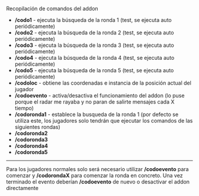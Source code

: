 Recopilación de comandos del addon
- **/codo1** - ejecuta la búsqueda de la ronda 1 (test, se ejecuta auto periódicamente)
- **/codo2** - ejecuta la búsqueda de la ronda 2 (test, se ejecuta auto periódicamente)
- **/codo3** - ejecuta la búsqueda de la ronda 3 (test, se ejecuta auto periódicamente)
- **/codo4** - ejecuta la búsqueda de la ronda 4 (test, se ejecuta auto periódicamente)
- **/codo5** - ejecuta la búsqueda de la ronda 5 (test, se ejecuta auto periódicamente)
- **/codoloc** - obtiene las coordenadas e instancia de la posición actual del jugador
- **/codoevento** - activa/desactiva el funcionamiento del addon (lo puse porque el radar me rayaba y no paran de salirte mensajes cada X tiempo)
- **/codoronda1** - establece la busqueda de la ronda 1 (por defecto se utiliza este, los jugadores solo tendrán que ejecutar los comandos de las siguientes rondas)
- **/codoronda2**
- **/codoronda3**
- **/codoronda4**
- **/codoronda5**

----
Para los jugadores normales solo será necesario utilizar **/codoevento** para comenzar y **/codorondaX** para comenzar la ronda en concreto. Una vez terminado el evento deberían **/codoevento** de nuevo o desactivar el addon directamente
